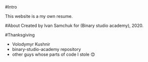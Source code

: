 #Intro

This website is a my own resume.

#About
Created by Ivan Samchuk for (Binary studio academy), 2020.

#Thanksgiving
* Volodymyr Kushnir
* binary-studio-academy repository
* other guys whose parts of code I stole 😊
